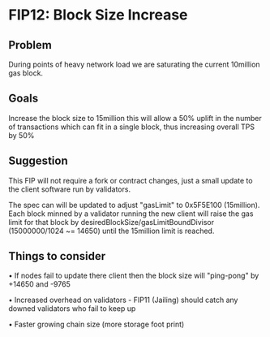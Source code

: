 # FIP12: Block Size Increase

## Problem

During points of heavy network load we are saturating the current 10million gas block.

## Goals

Increase the block size to 15million this will allow a 50% uplift in the number of transactions which can fit in a single block, thus increasing overall TPS by 50%

## Suggestion

This FIP will not require a fork or contract changes, just a small update to the client software run by validators.

The spec can will be updated to adjust "gasLimit" to 0x5F5E100 (15million). Each block minned by a validator running the new client will raise the gas limit for that block by desiredBlockSize/gasLimitBoundDivisor (15000000/1024 ~= 14650) until the 15million limit is reached. 

## Things to consider

• If nodes fail to update there client then the block size will "ping-pong" by +14650 and -9765

• Increased overhead on validators - FIP11 (Jailing) should catch any downed validators who fail to keep up

• Faster growing chain size (more storage foot print)